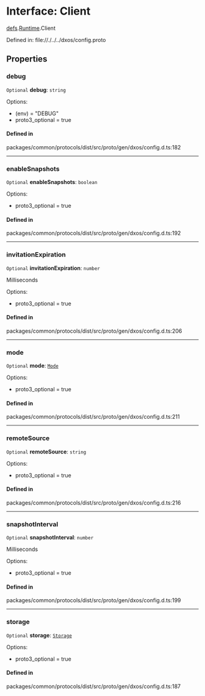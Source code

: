 # Interface: Client

[defs](../modules/dxos_config.defs.md).[Runtime](../modules/dxos_config.defs.Runtime.md).Client

Defined in:
  file://./../../dxos/config.proto

## Properties

### debug

 `Optional` **debug**: `string`

Options:
  - (env) = "DEBUG"
  - proto3_optional = true

#### Defined in

packages/common/protocols/dist/src/proto/gen/dxos/config.d.ts:182

___

### enableSnapshots

 `Optional` **enableSnapshots**: `boolean`

Options:
  - proto3_optional = true

#### Defined in

packages/common/protocols/dist/src/proto/gen/dxos/config.d.ts:192

___

### invitationExpiration

 `Optional` **invitationExpiration**: `number`

Milliseconds

Options:
  - proto3_optional = true

#### Defined in

packages/common/protocols/dist/src/proto/gen/dxos/config.d.ts:206

___

### mode

 `Optional` **mode**: [`Mode`](../enums/dxos_config.defs.Runtime.Client.Mode.md)

Options:
  - proto3_optional = true

#### Defined in

packages/common/protocols/dist/src/proto/gen/dxos/config.d.ts:211

___

### remoteSource

 `Optional` **remoteSource**: `string`

Options:
  - proto3_optional = true

#### Defined in

packages/common/protocols/dist/src/proto/gen/dxos/config.d.ts:216

___

### snapshotInterval

 `Optional` **snapshotInterval**: `number`

Milliseconds

Options:
  - proto3_optional = true

#### Defined in

packages/common/protocols/dist/src/proto/gen/dxos/config.d.ts:199

___

### storage

 `Optional` **storage**: [`Storage`](dxos_config.defs.Runtime.Client.Storage-1.md)

Options:
  - proto3_optional = true

#### Defined in

packages/common/protocols/dist/src/proto/gen/dxos/config.d.ts:187
